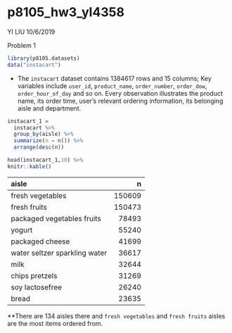 p8105\_hw3\_yl4358
================
YI LIU
10/6/2019

Problem 1

``` r
library(p8105.datasets)
data("instacart")
```

  - The `instacart` dataset contains 1384617 rows and 15 columns; Key
    variables include `user_id`, `product_name`, `order_number`,
    `order_dow`, `order_hour_of_day` and so on. Every observation
    illustrates the product name, its order time, user’s relevant
    ordering information, its belonging aisle and department.

<!-- end list -->

``` r
instacart_1 =
  instacart %>%
  group_by(aisle) %>% 
  summarize(n = n()) %>% 
  arrange(desc(n))

head(instacart_1,10) %>% 
knitr::kable()
```

| aisle                         |      n |
| :---------------------------- | -----: |
| fresh vegetables              | 150609 |
| fresh fruits                  | 150473 |
| packaged vegetables fruits    |  78493 |
| yogurt                        |  55240 |
| packaged cheese               |  41699 |
| water seltzer sparkling water |  36617 |
| milk                          |  32644 |
| chips pretzels                |  31269 |
| soy lactosefree               |  26240 |
| bread                         |  23635 |

\*\*There are 134 aisles there and `fresh vegetables` and `fresh fruits`
aisles are the most items ordered from.
